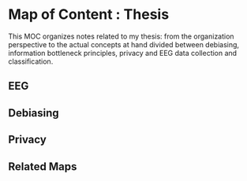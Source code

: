 # Map of Content : Thesis
This MOC organizes notes related to my thesis: from the organization perspective to the actual concepts at hand divided between debiasing, information bottleneck principles, privacy and EEG data collection and classification.

## EEG


## Debiasing


## Privacy


## Related Maps
